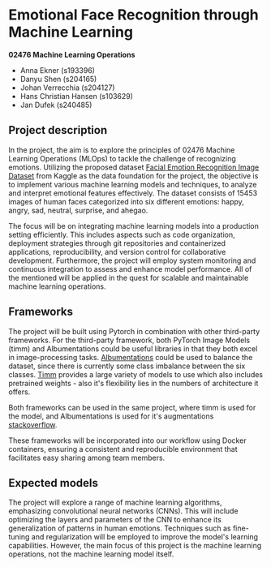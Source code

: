 # Emotional Face Recognition through Machine Learning

**02476 Machine Learning Operations**

- Anna Ekner (s193396)
- Danyu Shen (s204165)
- Johan Verrecchia (s204127)
- Hans Christian Hansen (s103629)
- Jan Dufek (s240485)

## Project description

In the project, the aim is to explore the principles of 02476 Machine Learning Operations (MLOps) to tackle the challenge of recognizing emotions. Utilizing the proposed dataset [Facial Emotion Recognition Image Dataset](https://www.kaggle.com/datasets/sujaykapadnis/emotion-recognition-dataset?resource=download) from Kaggle as the data foundation for the project, the objective is to implement various machine learning models and techniques, to analyze and interpret emotional features effectively. The dataset consists of 15453 images of human faces categorized into six different emotions: happy, angry, sad, neutral, surprise, and ahegao.

The focus will be on integrating machine learning models into a production setting efficiently. This includes aspects such as code organization, deployment strategies through git repositories and containerized applications, reproducibility, and version control for collaborative development. Furthermore, the project will employ system monitoring and continuous integration to assess and enhance model performance. All of the mentioned will be applied in the quest for scalable and maintainable machine learning operations.

## Frameworks

The project will be built using Pytorch in combination with other third-party frameworks.
For the third-party framework, both PyTorch Image Models (timm) and Albumentations could be useful libraries in that they both excel in image-processing tasks. [Albumentations](https://github.com/albumentations-team/albumentations) could be used to balance the dataset, since there is currently some class imbalance between the six classes. [Timm](https://github.com/huggingface/pytorch-image-models) provides a large variety of models to use which also includes pretrained weights - also it's flexibility lies in the numbers of architecture it offers.

Both frameworks can be used in the same project, where timm is used for the model, and Albumentations is used for it's augmentations [stackoverflow](https://stackoverflow.com/questions/71476099/how-to-add-data-augmentation-with-albumentation-to-image-classification-framewor).

These frameworks will be incorporated into our workflow using Docker containers, ensuring a consistent and reproducible environment that facilitates easy sharing among team members.

## Expected models

The project will explore a range of machine learning algorithms, emphasizing convolutional neural networks (CNNs). This will include optimizing the layers and parameters of the CNN to enhance its generalization of patterns in human emotions. Techniques such as fine-tuning and regularization will be employed to improve the model's learning capabilities. However, the main focus of this project is the machine learning operations, not the machine learning model itself.
